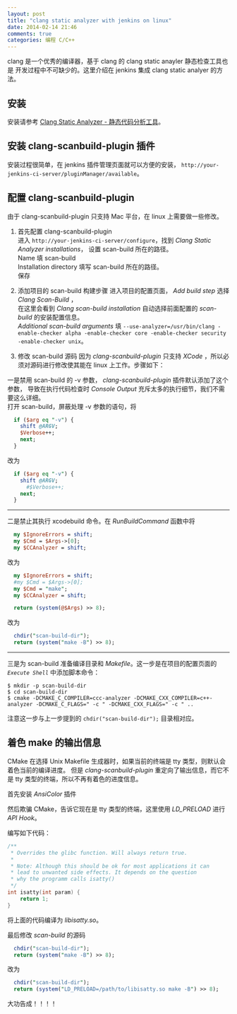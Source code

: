 ```yaml
---
layout: post
title: "clang static analyzer with jenkins on linux"
date: 2014-02-14 21:46
comments: true
categories: 编程 C/C++
---
```


clang 是一个优秀的编译器，基于 clang 的 clang static anayler 静态检查工具也是
开发过程中不可缺少的。这里介绍在 jenkins 集成 clang static analyer 的方法。

## 安装 ##
安装请参考 [Clang Static Analyzer - 静态代码分析工具](http://xinsuiyuer.github.io/blog/2014/01/12/clang-static-analyzer/)。

## 安装 clang-scanbuild-plugin 插件 ##
安装过程很简单，在 jenkins 插件管理页面就可以方便的安装，
`http://your-jenkins-ci-server/pluginManager/available`。

<!-- more -->

## 配置 clang-scanbuild-plugin ##
由于 clang-scanbuild-plugin 只支持 Mac 平台，在 linux 上需要做一些修改。
1. 首先配置 clang-scanbuild-plugin  
进入 `http://your-jenkins-ci-server/configure`，找到 *Clang Static Analyzer installations*，
设置 scan-build 所在的路径。   
Name 填 scan-build    
Installation directory 填写 scan-build 所在的路径。    
保存

2. 添加项目的 scan-build 构建步骤
进入项目的配置页面， *Add build step* 选择 *Clang Scan-Build* ，    
在这里会看到 *Clang scan-build installation* 自动选择前面配置的 *scan-build* 的安装配置信息。    
*Additional scan-build arguments* 填 `--use-analyzer=/usr/bin/clang -enable-checker alpha -enable-checker core -enable-checker security -enable-checker unix`。

3. 修改 scan-build 源码
因为 *clang-scanbuild-plugin* 只支持 *XCode* ，所以必须对源码进行修改使其能在 linux
 上工作。步骤如下：

一是禁用 scan-build 的 -v 参数， *clang-scanbuild-plugin* 插件默认添加了这个参数，
导致在执行代码检查时 *Console Output* 充斥太多的执行细节，我们不需要这么详细。    
打开 scan-build，屏蔽处理 -v 参数的语句，将    
```perl
  if ($arg eq "-v") {
    shift @ARGV;
    $Verbose++;
    next;
  }
```

改为

```perl
  if ($arg eq "-v") {
    shift @ARGV;
      #$Verbose++;
    next;
  }
```

--------------------

二是禁止其执行 xcodebuild 命令。在 *RunBuildCommand* 函数中将   
```perl
  my $IgnoreErrors = shift;
  my $Cmd = $Args->[0];
  my $CCAnalyzer = shift;
```

改为

```perl
  my $IgnoreErrors = shift;
  #my $Cmd = $Args->[0];
  my $Cmd = "make";
  my $CCAnalyzer = shift;
```

```perl
  return (system(@$Args) >> 8);
```

改为

```perl
  chdir("scan-build-dir");
  return (system("make -B") >> 8);
```

------------

三是为 scan-build 准备编译目录和 *Makefile*。这一步是在项目的配置页面的 *`Execute Shell`*
中添加脚本命令：
```shell
$ mkdir -p scan-build-dir
$ cd scan-build-dir
$ cmake -DCMAKE_C_COMPILER=ccc-analyzer -DCMAKE_CXX_COMPILER=c++-analyzer -DCMAKE_C_FLAGS=" -c " -DCMAKE_CXX_FLAGS=" -c " ..
```

注意这一步与上一步提到的 `chdir("scan-build-dir");` 目录相对应。

## 着色 make 的输出信息 ##
CMake 在选择 Unix Makefile 生成器时，如果当前的终端是 tty 类型，则默认会着色当前的编译进度。
但是 *clang-scanbuild-plugin* 重定向了输出信息，而它不是 tty 类型的终端，所以不再有着色的进度信息。

首先安装 *AnsiColor* 插件

然后欺骗 CMake，告诉它现在是 tty 类型的终端，这里使用 *LD_PRELOAD* 进行 *API Hook*。

编写如下代码：
```c
/**
 * Overrides the glibc function. Will always return true.
 *
 * Note: Although this should be ok for most applications it can
 * lead to unwanted side effects. It depends on the question
 * why the programm calls isatty()
 */
int isatty(int param) {
    return 1;
}
```

将上面的代码编译为 *libisatty.so*。

最后修改 *scan-build* 的源码
```perl
  chdir("scan-build-dir");
  return (system("make -B") >> 8);
```

改为

```perl
  chdir("scan-build-dir");
  return (system("LD_PRELOAD=/path/to/libisatty.so make -B") >> 8);
```

大功告成！！！！
